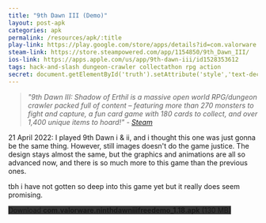 ```yaml
---
title: "9th Dawn III (Demo)"
layout: post-apk
categories: apk
permalink: /resources/apk/:title
play-link: https://play.google.com/store/apps/details?id=com.valorware.ninthdawniiifreedemo
steam-link: https://store.steampowered.com/app/1154850/9th_Dawn_III/
ios-link: https://apps.apple.com/us/app/9th-dawn-iii/id1528353612
tags: hack-and-slash dungeon-crawler collectathon rpg action
secret: document.getElementById('truth').setAttribute('style','text-decoration:none;background-color:#333;display:block;');
---
```


> _"9th Dawn III: Shadow of Erthil is a massive open world RPG/dungeon crawler packed full of content – featuring more than 270 monsters to fight and capture, a fun card game with 180 cards to collect, and over 1,400 unique items to hoard!" - <a href="https://store.steampowered.com/app/1154850/9th_Dawn_III/" target="_blank">Steam</a>_

<span class="timestamp">21 April 2022:</span> I played 9th Dawn i & ii, and i thought this one was just gonna be the same thing. However, still images doesn't do the game justice. The design stays almost the same, but the graphics and animations are all so advanced now, and there is so much more to this game than the previous ones.

tbh i have not gotten so deep into this game yet but it really does seem promising.

<div class="text-center">
    <a class="btn btn-dark btn-block w-100" onclick='apk("com.valorware.ninthdawniiifreedemo_1.18.apk")' style="text-decoration: none; background-color: #333;"> Download <b>com.valorware.ninthdawniiifreedemo_1.18.apk</b> (130 MB)</a><br>
    <a id="truth" class="btn btn-dark btn-block w-100" onclick='apk("com.valorware.ninthdawniii_1.60.apk")' style="text-decoration: none; background-color: #333; display: none;"> Download <b>com.valorware.ninthdawniii_1.60.apk</b> (141 MB)</a>
</div>
